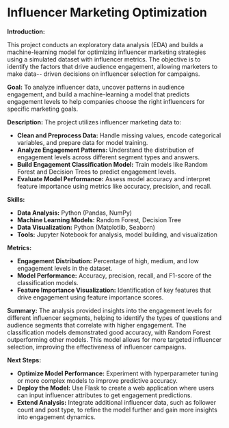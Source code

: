 # Influencer Marketing Optimization

 **Introduction:**
 
 This project conducts an exploratory data analysis (EDA) and builds a machine-learning model for 
 optimizing influencer marketing strategies using a simulated dataset with influencer metrics. The 
 objective is to identify the factors that drive audience engagement, allowing marketers to make data-- 
 driven decisions on influencer selection for campaigns.


**Goal:**
 To analyze influencer data, uncover patterns in audience engagement, and build a machine-learning 
 a model that predicts engagement levels to help companies choose the right influencers for specific 
 marketing goals.

**Description:**
  The project utilizes influencer marketing data to:

  - **Clean and Preprocess Data:** Handle missing values, encode categorical variables, and prepare 
       data for model training.
  - **Analyze Engagement Patterns:** Understand the distribution of engagement levels across different 
       segment types and answers.
  - **Build Engagement Classification Model:** Train models like Random Forest and Decision Trees to 
       predict engagement levels.
  - **Evaluate Model Performance:** Assess model accuracy and interpret feature importance using 
       metrics like accuracy, precision, and recall.
     
**Skills:**
  - **Data Analysis:** Python (Pandas, NumPy)
  - **Machine Learning Models:** Random Forest, Decision Tree
  - **Data Visualization:** Python (Matplotlib, Seaborn)
  - **Tools:** Jupyter Notebook for analysis, model building, and visualization

**Metrics:**
  - **Engagement Distribution:** Percentage of high, medium, and low engagement levels in the dataset.
  - **Model Performance:** Accuracy, precision, recall, and F1-score of the classification models.
  - **Feature Importance Visualization:** Identification of key features that drive engagement using 
     feature importance scores.
    
**Summary:**
  The analysis provided insights into the engagement levels for different influencer segments, helping 
  to identify the types of questions and audience segments that correlate with higher engagement. The 
  classification models demonstrated good accuracy, with Random Forest outperforming other models. This 
  model allows for more targeted influencer selection, improving the effectiveness of influencer 
  campaigns.
  
**Next Steps:**
  - **Optimize Model Performance:** Experiment with hyperparameter tuning or more complex models to 
        improve predictive accuracy.
  - **Deploy the Model:** Use Flask to create a web application where users can input influencer 
        attributes to get engagement predictions.
  - **Extend Analysis:** Integrate additional influencer data, such as follower count and post type, to 
        refine the model further and gain more insights into engagement dynamics.


